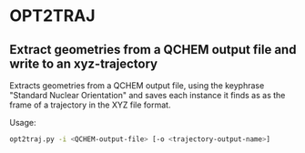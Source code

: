 # OPT2TRAJ

## Extract geometries from a QCHEM output file and write to an xyz-trajectory

Extracts geometries from a QCHEM output file, using the keyphrase
"Standard Nuclear Orientation" and saves each instance it finds as
as the frame of a trajectory in the XYZ file format.

Usage:
```bash
opt2traj.py -i <QCHEM-output-file> [-o <trajectory-output-name>]
```
